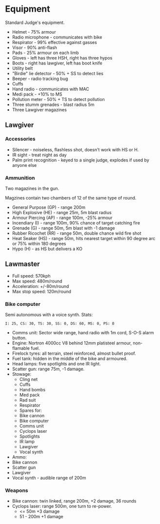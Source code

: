 # Equipment

Standard Judge's equipment.

 * Helmet - 75% armour
  * Radio microphone - communicates with bike
  * Respirator - 99% effective against gasses
  * Visor - 90% anti-flash
 * Pads - 25% armour on each limb
 * Gloves - left has three HSH, right has three hypos
 * Boots - right has lawgiver, left has boot knife
 * Utility belt
  * "Birdie" lie detector - 50% + SS to detect lies
  * Beeper - radio tracking bug
  * Cuffs
  * Hand radio - communicates with MAC
  * Medi pack - +10% to MS
  * Pollution meter - 50% + TS to detect pollution
  * Three stumm grenades - blast radius 5m
  * Three Lawgiver magazines

## Lawgiver

### Accessories

  * Silencer - noiseless, flashless shot, doesn't work with HS or H.
  * IR sight - treat night as day
  * Palm print recognition - keyed to a single judge, explodes if used by anyone else

### Ammunition
Two magazines in the gun.

Magzines contain two chambers of 12 of the same type of round.

  * General Purpose (GP) - range 200m
  * High Explosive (HE) - range 25m, 5m blast radius
  * Armour Piercing (AP) - range 100m, -25% armour
  * Incendiary (I) - range 100m, 90% chance of target catching fire
  * Grenade (G) - range 50m, 5m blast with -1 damage
  * Rubber Ricochet (RR) - range 50m, double chance wild fire shot
  * Heat Seaker (HS) - range 50m, hits nearest target within 90 degree arc or 75% within 180 degrees
  * Hypo (H) - as HS but delivers a KO

## Lawmaster

 * Full speed: 570kph
 * Max speed: 480m/round
 * Acceleration: +/-80m/round
 * Max stop speed: 120m/round

### Bike computer
Semi autonomous with a voice synth.  Stats:

`I: 25, CS: 30, TS: 30, SS: 0, DS: 60, MS: 0, PS: 0`

 * Comms unit: Sector wide range, hand radio with 1m cord, S-O-S alarm button.
 * Engine: Nortron 4000cc V8 behind 12mm platisteel armour, non-flamable fuel.
 * Firelock tyres: all terrain, steel reinforced, almost bullet proof.
 * Fuel tank: hidden in the middle of the bike and armoured.
 * Head lamps: five spotlights and one IR light.
 * Scatter gun: range 75m, -1 damage.
 * Stowage:
   * Cling net
   * Cuffs
   * Hand bombs
   * Med pack
   * Rad suit
   * Respirator
   * Spares for:
    * Bike cannon
    * Bike computer
    * Comms unit
    * Cyclops laser
    * Spotlights
    * IR lamp
    * Lawgiver
    * Vocal synth
  * Ammo:
   * Bike cannon
   * Scatter gun
   * Lawgiver
 * Vocal synth - audible range of 200m

### Weapons

  * Bike cannon: twin linked, range 200m, +2 damage, 36 rounds
  * Cyclops laser: range 500m, one turn to re-power.
    * <= 50m +3 damage
    * 51 - 200m +1 damage
